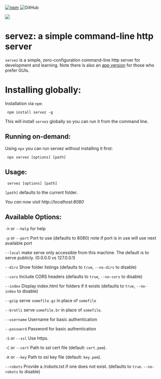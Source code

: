 [![npm](https://img.shields.io/npm/v/servez.svg?style=flat-square)](https://www.npmjs.com/package/servez)
![GitHub](https://img.shields.io/github/license/greggman/servez-cli?style=flat-square)


![](https://github.com/greggman/servez/raw/master/icon.png)

# servez: a simple command-line http server

`servez` is a simple, zero-configuration command-line http server for development and learning. Note there is also an [app version](https://greggman.github.io/servez/) for those who prefer GUIs.

# Installing globally:

Installation via `npm`:

     npm install servez -g

This will install `servez` globally so you can run it from the command line.

## Running on-demand:

Using `npx` you can run servez without installing it first:

     npx servez [options] [path]

## Usage:

     servez [options] [path] 

`[path]` defaults to the current folder. 

*You can now visit http://localhost:8080*

## Available Options:

`-h` or `--help` for help

`-p` or `--port` Port to use (defaults to 8080) note if port is in use will use next available port

`--local` make serve only accessible from this machine. The default
is to serve publicly. (0.0.0.0 vs 127.0.0.1)

`--dirs` Show folder listings (defaults to `true`, `--no-dirs` to disable)

`--cors` Include CORS headers (defaults to `true`, `--no-cors` to disable)

`--index` Display index.html for folders if it exists (defaults to `true`, `--no-index` to disable)

`--gzip` serve `somefile.gz` in place of `somefile`

`--brotli` serve `somefile.br` in place of `somefile`.

`--username` Username for basic authentication

`--password` Password for basic authentication

`-S` or `--ssl` Use https.

`-C` or `--cert` Path to ssl cert file (default: `cert.pem`).

`-K` or `--key` Path to ssl key file (default: `key.pem`).

`--robots` Provide a /robots.txt if one does not exist. (defaults to `true`. `--no-robots` to disable)

